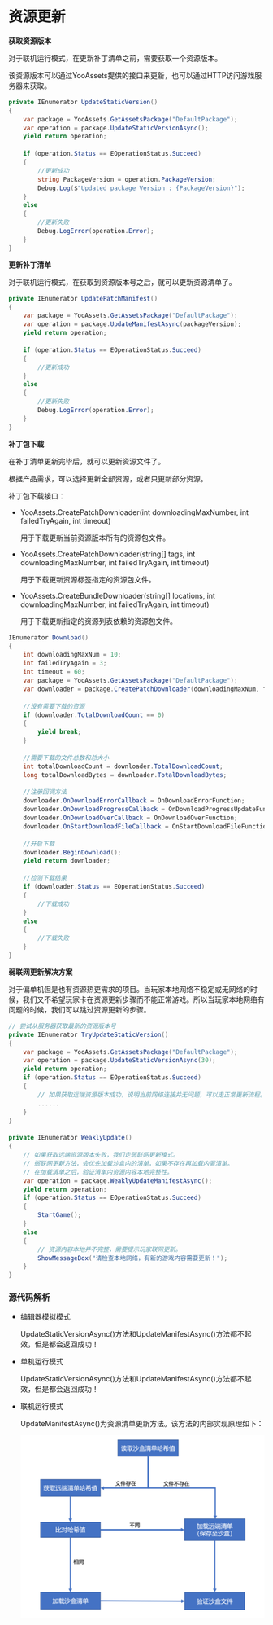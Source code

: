 # 资源更新

**获取资源版本**

对于联机运行模式，在更新补丁清单之前，需要获取一个资源版本。

该资源版本可以通过YooAssets提供的接口来更新，也可以通过HTTP访问游戏服务器来获取。

````c#
private IEnumerator UpdateStaticVersion()
{
    var package = YooAssets.GetAssetsPackage("DefaultPackage");
    var operation = package.UpdateStaticVersionAsync();
    yield return operation;

    if (operation.Status == EOperationStatus.Succeed)
    {
        //更新成功
        string PackageVersion = operation.PackageVersion;
        Debug.Log($"Updated package Version : {PackageVersion}");
    }
    else
    {
        //更新失败
        Debug.LogError(operation.Error);
    }
}
````

**更新补丁清单**

对于联机运行模式，在获取到资源版本号之后，就可以更新资源清单了。

````c#
private IEnumerator UpdatePatchManifest()
{
    var package = YooAssets.GetAssetsPackage("DefaultPackage");
    var operation = package.UpdateManifestAsync(packageVersion);
    yield return operation;

    if (operation.Status == EOperationStatus.Succeed)
    {
        //更新成功
    }
    else
    {
        //更新失败
        Debug.LogError(operation.Error);
    }
}
````

**补丁包下载**

在补丁清单更新完毕后，就可以更新资源文件了。

根据产品需求，可以选择更新全部资源，或者只更新部分资源。

补丁包下载接口：

- YooAssets.CreatePatchDownloader(int downloadingMaxNumber, int failedTryAgain, int timeout)

  用于下载更新当前资源版本所有的资源包文件。

- YooAssets.CreatePatchDownloader(string[] tags, int downloadingMaxNumber, int failedTryAgain, int timeout)

  用于下载更新资源标签指定的资源包文件。

- YooAssets.CreateBundleDownloader(string[] locations, int downloadingMaxNumber, int failedTryAgain, int timeout)

  用于下载更新指定的资源列表依赖的资源包文件。

````c#
IEnumerator Download()
{
    int downloadingMaxNum = 10;
    int failedTryAgain = 3;
    int timeout = 60;
    var package = YooAssets.GetAssetsPackage("DefaultPackage");
    var downloader = package.CreatePatchDownloader(downloadingMaxNum, failedTryAgain, timeout);
    
    //没有需要下载的资源
    if (downloader.TotalDownloadCount == 0)
    {        
        yield break;
    }

    //需要下载的文件总数和总大小
    int totalDownloadCount = downloader.TotalDownloadCount;
    long totalDownloadBytes = downloader.TotalDownloadBytes;    

    //注册回调方法
    downloader.OnDownloadErrorCallback = OnDownloadErrorFunction;
    downloader.OnDownloadProgressCallback = OnDownloadProgressUpdateFunction;
    downloader.OnDownloadOverCallback = OnDownloadOverFunction;
    downloader.OnStartDownloadFileCallback = OnStartDownloadFileFunction;

    //开启下载
    downloader.BeginDownload();
    yield return downloader;

    //检测下载结果
    if (downloader.Status == EOperationStatus.Succeed)
    {
        //下载成功
    }
    else
    {
        //下载失败
    }
}
````

**弱联网更新解决方案**

对于偏单机但是也有资源热更需求的项目。当玩家本地网络不稳定或无网络的时候，我们又不希望玩家卡在资源更新步骤而不能正常游戏。所以当玩家本地网络有问题的时候，我们可以跳过资源更新的步骤。

````c#
// 尝试从服务器获取最新的资源版本号
private IEnumerator TryUpdateStaticVersion()
{
    var package = YooAssets.GetAssetsPackage("DefaultPackage");
    var operation = package.UpdateStaticVersionAsync(30);
    yield return operation;
    if (operation.Status == EOperationStatus.Succeed)
    {
        // 如果获取远端资源版本成功，说明当前网络连接并无问题，可以走正常更新流程。
        ......
    }
}

private IEnumerator WeaklyUpdate()
{
    // 如果获取远端资源版本失败，我们走弱联网更新模式。
    // 弱联网更新方法，会优先加载沙盒内的清单，如果不存在再加载内置清单。
    // 在加载清单之后，验证清单内资源内容本地完整性。
    var operation = package.WeaklyUpdateManifestAsync();
    yield return operation;
    if (operation.Status == EOperationStatus.Succeed)
    {
        StartGame();
    }
    else
    {
        // 资源内容本地并不完整，需要提示玩家联网更新。
        ShowMessageBox("请检查本地网络，有新的游戏内容需要更新！");
    }
}
````

### 源代码解析

- 编辑器模拟模式

  UpdateStaticVersionAsync()方法和UpdateManifestAsync()方法都不起效，但是都会返回成功！

- 单机运行模式

  UpdateStaticVersionAsync()方法和UpdateManifestAsync()方法都不起效，但是都会返回成功！

- 联机运行模式

  UpdateManifestAsync()为资源清单更新方法。该方法的内部实现原理如下：

  ![image](./Image/CodeTutorial2-img1.png)
